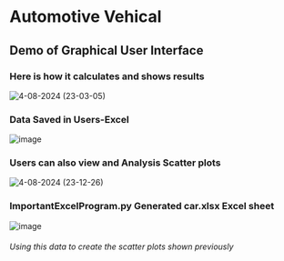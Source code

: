 # Automotive Vehical
## Demo of Graphical User Interface
### Here is how it calculates and shows results
![4-08-2024 (23-03-05)](https://github.com/yngerges-pro/Automotive-Payment-Calculator/assets/102266055/68af72b1-8539-40bb-a4be-202aa28d22d9)

### Data Saved in Users-Excel
![image](https://github.com/yngerges-pro/Automotive-Payment-Calculator/assets/102266055/79c0f620-5887-4def-95d7-257193f6f6e5)

### Users can also view and Analysis Scatter plots
![4-08-2024 (23-12-26)](https://github.com/yngerges-pro/Automotive-Payment-Calculator/assets/102266055/d26e6775-4f85-4a7a-9e0e-7a77402ef057)

### ImportantExcelProgram.py Generated car.xlsx Excel sheet
![image](https://github.com/yngerges-pro/Automotive-Payment-Calculator/assets/102266055/39960da0-e04c-4d75-8005-13612282d21e)
###### Using this data to create the scatter plots shown previously

